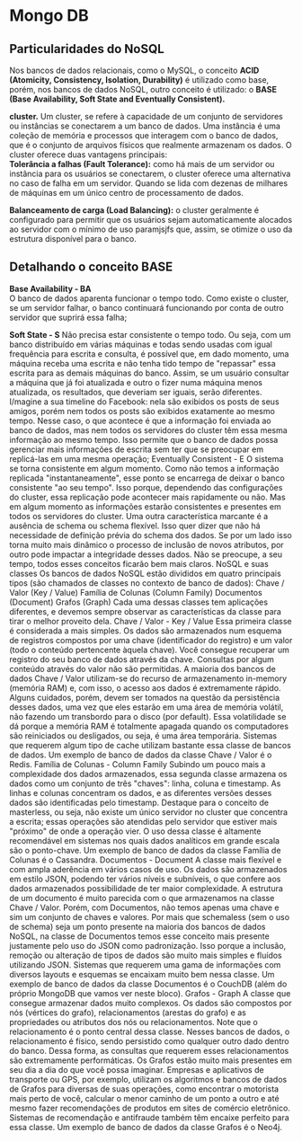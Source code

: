 # Mongo DB  
  
## Particularidades do NoSQL  
Nos bancos de dados relacionais, como o MySQL, o conceito **ACID (Atomicity, Consistency, Isolation, Durability)** é utilizado como base, porém, nos bancos de dados NoSQL, outro conceito é utilizado: o **BASE (Base Availability, Soft State and Eventually Consistent).**  

**cluster.** Um cluster, se refere à capacidade de um conjunto de servidores ou instâncias se conectarem a um banco de dados. Uma instância é uma coleção de memória e processos que interagem com o banco de dados, que é o conjunto de arquivos físicos que realmente armazenam os dados.
O cluster oferece duas vantagens principais:  
**Tolerância a falhas (Fault Tolerance):** como há mais de um servidor ou instância para os usuários se conectarem, o cluster oferece uma alternativa no caso de falha em um servidor. Quando se lida com dezenas de milhares de máquinas em um único centro de processamento de dados.  

**Balanceamento de carga (Load Balancing):** o cluster geralmente é configurado para permitir que os usuários sejam automaticamente alocados ao servidor com o mínimo de uso paramjsjfs que, assim, se otimize o uso da estrutura disponível para o banco.  
  
## Detalhando o conceito BASE  
  
**Base Availability - BA**  
O banco de dados aparenta funcionar o tempo todo. Como existe o cluster, se um servidor falhar, o banco continuará funcionando por conta de outro servidor que suprirá essa falha;  

**Soft State - S**
Não precisa estar consistente o tempo todo. Ou seja, com um banco distribuído em várias máquinas e todas sendo usadas com igual frequência para escrita e consulta, é possível que, em dado momento, uma máquina receba uma escrita e não tenha tido tempo de "repassar" essa escrita para as demais máquinas do banco. Assim, se um usuário consultar a máquina que já foi atualizada e outro o fizer numa máquina menos atualizada, os resultados, que deveriam ser iguais, serão diferentes. I/magine a sua timeline do Facebook: nela são exibidos os posts de seus amigos, porém nem todos os posts são exibidos exatamente ao mesmo tempo. Nesse caso, o que acontece é que a informação foi enviada ao banco de dados, mas nem todos os servidores do cluster têm essa mesma informação ao mesmo tempo. Isso permite que o banco de dados possa gerenciar mais informações de escrita sem ter que se preocupar em replicá-las em uma mesma operação;
Eventually Consistent - E
O sistema se torna consistente em algum momento. Como não temos a informação replicada "instantaneamente", esse ponto se encarrega de deixar o banco consistente "ao seu tempo". Isso porque, dependendo das configurações do cluster, essa replicação pode acontecer mais rapidamente ou não. Mas em algum momento as informações estarão consistentes e presentes em todos os servidores do cluster.
Uma outra característica marcante é a ausência de schema ou schema flexível. Isso quer dizer que não há necessidade de definição prévia do schema dos dados. Se por um lado isso torna muito mais dinâmico o processo de inclusão de novos atributos, por outro pode impactar a integridade desses dados. Não se preocupe, a seu tempo, todos esses conceitos ficarão bem mais claros.
NoSQL e suas classes
Os bancos de dados NoSQL estão divididos em quatro principais tipos (são chamados de classes no contexto de banco de dados):
Chave / Valor (Key / Value)
Família de Colunas (Column Family)
Documentos (Document)
Grafos (Graph)
Cada uma dessas classes tem aplicações diferentes, e devemos sempre observar as características da classe para tirar o melhor proveito dela.
Chave / Valor - Key / Value
Essa primeira classe é considerada a mais simples. Os dados são armazenados num esquema de registros compostos por uma chave (identificador do registro) e um valor (todo o conteúdo pertencente àquela chave). Você consegue recuperar um registro do seu banco de dados através da chave. Consultas por algum conteúdo através do valor não são permitidas.
A maioria dos bancos de dados Chave / Valor utilizam-se do recurso de armazenamento in-memory (memória RAM) e, com isso, o acesso aos dados é extremamente rápido. Alguns cuidados, porém, devem ser tomados na questão da persistência desses dados, uma vez que eles estarão em uma área de memória volátil, não fazendo um transbordo para o disco (por default). Essa volatilidade se dá porque a memória RAM é totalmente apagada quando os computadores são reiniciados ou desligados, ou seja, é uma área temporária.
Sistemas que requerem algum tipo de cache utilizam bastante essa classe de bancos de dados.
Um exemplo de banco de dados da classe Chave / Valor é o Redis.
Família de Colunas - Column Family
Subindo um pouco mais a complexidade dos dados armazenados, essa segunda classe armazena os dados como um conjunto de três "chaves": linha, coluna e timestamp. As linhas e colunas concentram os dados, e as diferentes versões desses dados são identificadas pelo timestamp.
Destaque para o conceito de masterless, ou seja, não existe um único servidor no cluster que concentra a escrita; essas operações são atendidas pelo servidor que estiver mais "próximo" de onde a operação vier.
O uso dessa classe é altamente recomendável em sistemas nos quais dados analíticos em grande escala são o ponto-chave.
Um exemplo de banco de dados da classe Família de Colunas é o Cassandra.
Documentos - Document
A classe mais flexível e com ampla aderência em vários casos de uso. Os dados são armazenados em estilo JSON, podendo ter vários níveis e subníveis, o que confere aos dados armazenados possibilidade de ter maior complexidade. A estrutura de um documento é muito parecida com o que armazenamos na classe Chave / Valor. Porém, com Documentos, não temos apenas uma chave e sim um conjunto de chaves e valores.
Por mais que schemaless (sem o uso de schema) seja um ponto presente na maioria dos bancos de dados NoSQL, na classe de Documentos temos esse conceito mais presente justamente pelo uso do JSON como padronização. Isso porque a inclusão, remoção ou alteração de tipos de dados são muito mais simples e fluídos utilizando JSON.
Sistemas que requerem uma gama de informações com diversos layouts e esquemas se encaixam muito bem nessa classe.
Um exemplo de banco de dados da classe Documentos é o CouchDB (além do próprio MongoDB que vamos ver neste bloco).
Grafos - Graph
A classe que consegue armazenar dados muito complexos. Os dados são compostos por nós (vértices do grafo), relacionamentos (arestas do grafo) e as propriedades ou atributos dos nós ou relacionamentos. Note que o relacionamento é o ponto central dessa classe. Nesses bancos de dados, o relacionamento é físico, sendo persistido como qualquer outro dado dentro do banco. Dessa forma, as consultas que requerem esses relacionamentos são extremamente performáticas.
Os Grafos estão muito mais presentes em seu dia a dia do que você possa imaginar. Empresas e aplicativos de transporte ou GPS, por exemplo, utilizam os algoritmos e bancos de dados de Grafos para diversas de suas operações, como encontrar o motorista mais perto de você, calcular o menor caminho de um ponto a outro e até mesmo fazer recomendações de produtos em sites de comércio eletrônico. Sistemas de recomendação e antifraude também têm encaixe perfeito para essa classe.
Um exemplo de banco de dados da classe Grafos é o Neo4j.